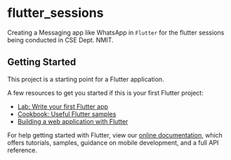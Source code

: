# flutter_sessions

Creating a Messaging app like WhatsApp in `Flutter` for the flutter sessions being conducted in CSE Dept. NMIT.

## Getting Started

This project is a starting point for a Flutter application.

A few resources to get you started if this is your first Flutter project:

- [Lab: Write your first Flutter app](https://flutter.dev/docs/get-started/codelab)
- [Cookbook: Useful Flutter samples](https://flutter.dev/docs/cookbook)
- [Building a web application with Flutter](https://flutter.dev/docs/get-started/web)

For help getting started with Flutter, view our
[online documentation](https://flutter.dev/docs), which offers tutorials,
samples, guidance on mobile development, and a full API reference.
